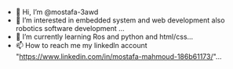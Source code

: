 - 👋 Hi, I’m @mostafa-3awd
- 👀 I’m interested in embedded system and web development also robotics software development ...
- 🌱 I’m currently learning Ros and python and html/css...
- 📫 How to reach me  my linkedln account "https://www.linkedin.com/in/mostafa-mahmoud-186b61173/"...

<!---
mostafa-3awd/mostafa-3awd is a ✨ special ✨ repository because its `README.md` (this file) appears on your GitHub profile.
You can click the Preview link to take a look at your changes.
--->

